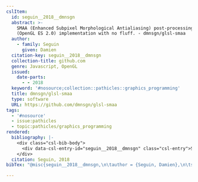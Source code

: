 ```yaml
---
cslItem:
  id: seguin__2018__dmnsgn
  abstract: >-
    SMAA (Enhanced Subpixel Morphological Antialiasing) post-processing; WebGL
    (OpenGL ES 2.0) implementation with no fluff. - dmnsgn/glsl-smaa
  author:
    - family: Seguin
      given: Damien
  citation-key: seguin__2018__dmnsgn
  collection-title: github.com
  genre: Javascript, OpenGL
  issued:
    date-parts:
      - - 2018
  keyword: '#nosource;collection::pathicles::graphics_programming'
  title: dmnsgn/glsl-smaa
  type: software
  URL: https://github.com/dmnsgn/glsl-smaa
tags:
  - '#nosource'
  - issue:pathicles
  - topic:pathicles/graphics_programming
rendered:
  bibliography: |-
    <div class="csl-bib-body">
      <div data-csl-entry-id="seguin__2018__dmnsgn" class="csl-entry">Seguin, D. 2018 <i>dmnsgn/glsl-smaa</i>. (github.com). Available at: <a href='https://github.com/dmnsgn/glsl-smaa.'>https://github.com/dmnsgn/glsl-smaa.</a></div>
    </div>
  citation: Seguin, 2018
bibTex: "@misc{seguin__2018__dmnsgn,\n\tauthor = {Seguin, Damien},\n\tseries = {github.com},\n\tyear = {2018},\n\ttitle = {dmnsgn/glsl-smaa},\n\ttype = {Javascript, {OpenGL}},\n\thowpublished = {https://github.com/dmnsgn/glsl-smaa},\n}\n\n"

---
```

